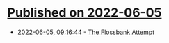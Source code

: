 # [Published on 2022-06-05](index.md)

* [2022-06-05, 09:16:44](https://news.ycombinator.com/item?id=31629261) - [The Flossbank Attempt](https://medium.com/@joelwass/the-flossbank-attempt-de9d8ecc1dcf)
